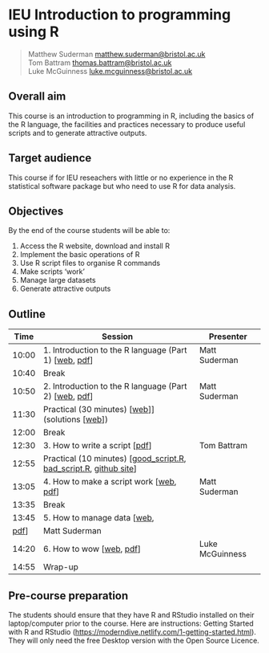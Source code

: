 # IEU Introduction to programming using R

> Matthew Suderman matthew.suderman@bristol.ac.uk<br>
> Tom Battram thomas.battram@bristol.ac.uk<br>
> Luke McGuinness luke.mcguinness@bristol.ac.uk

## Overall aim

This course is an introduction to programming in R, including the basics of the R language, the facilities and practices necessary to produce useful scripts and to generate attractive outputs.

## Target audience
This course if for IEU reseachers with little or no experience in the R statistical software package but who need to use R for data analysis.

## Objectives
By the end of the course students will be able to:

1.	Access the R website, download and install R
2.	Implement the basic operations of R
3.	Use R script files to organise R commands
4.	Make scripts ‘work’
5.	Manage large datasets
6.	Generate attractive outputs

## Outline

|Time |Session |Presenter|
|-----|--------|-------|
|10:00	|1.	Introduction to the R language (Part 1) [[web](https://perishky.github.io/r/introduction/slides.html), [pdf](introduction/introduction.pdf?raw=1)] |Matt Suderman|
|10:40	|Break	||
|10:50	|2.	Introduction to the R language (Part 2) [[web](https://perishky.github.io/r/introduction/slides.html#111), [pdf](introduction/introduction.pdf?raw=1)] |Matt Suderman|
|11:30	| Practical (30 minutes) [[web](introduction/practical.md)]] (solutions [[web](introduction/solutions.md)]) ||	
|12:00	|Break	||
|12:30	|3.	How to write a script [[pdf](how-to-write-a-script/how-to-write-a-script.pdf?raw=1)]    |Tom Battram|
|12:55	| Practical (10 minutes) [[good_script.R](how-to-write-a-script/good_script.R?raw=1), [bad_script.R](how-to-write-a-script/bad_script.R?raw=1), [github site](https://github.com/thomasbattram/how_to_write_a_script)]	   ||
|13:05	|4.	How to make a script work [[web](https://perishky.github.io/r/making-scripts-work/slides.html), [pdf](how-to-make-scripts-work/how-to-make-scripts-work.pdf?raw=1)]	|Matt Suderman|
|13:35	|Break	||
|13:45	|5.	How to manage data [[web](https://perishky.github.io/r/managing-data/slides.html), 
[pdf](how-to-manage-data/how-to-manage-data.pdf?raw=1)] 	       |Matt Suderman|
|14:20	|6.	How to wow [[web](https://mcguinlu.github.io/slides/intro-to-r-phd/teaching-shiny-slides.html), [pdf](how-to-wow/how-to-wow.pdf?raw=1)] |Luke McGuinness|
|14:55	|Wrap-up	||


## Pre-course preparation 

The students should ensure that they have R and RStudio installed on their laptop/computer prior to the course.  Here are instructions: Getting Started with R and RStudio (https://moderndive.netlify.com/1-getting-started.html).  They will only need the free Desktop version with the Open Source Licence.


